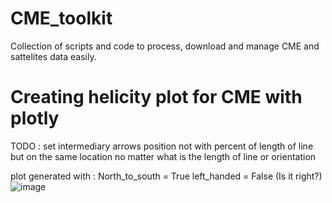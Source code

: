 # CME_toolkit
Collection of scripts and code to process, download and manage CME and sattelites data easily.


# Creating helicity plot for CME with plotly 

TODO : set intermediary arrows position not with percent of length of line but on the same location no matter what is the length of line or orientation

plot generated with :
North_to_south = True
left_handed    = False
(Is it right?)
![image](https://github.com/lelouedec/CME_toolkit/assets/16105109/a7abbfda-bf6a-453c-8fa0-4777a8dee065)

